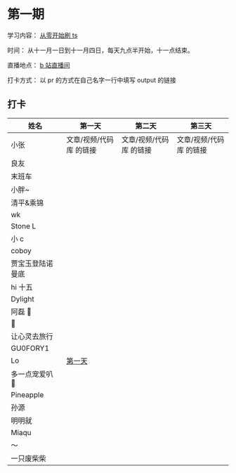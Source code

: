 # 第一期

学习内容： [从零开始刷 ts](https://www.typescriptlang.org/docs/handbook/intro.html)

时间： 从十一月一日到十一月四日，每天九点半开始，十一点结束。

直播地点： [b 站直播间](http://live.bilibili.com/21877310)

打卡方式： 以 pr 的方式在自己名字一行中填写 output 的链接

## 打卡

| 姓名             | 第一天                                                                              | 第二天                  | 第三天                  |
| ---------------- | ----------------------------------------------------------------------------------- | ----------------------- | ----------------------- |
| 小张             | 文章/视频/代码库 的链接                                                             | 文章/视频/代码库 的链接 | 文章/视频/代码库 的链接 |
| 良友             |                                                                                     |                         |                         |
| 末班车           |                                                                                     |                         |                         |
| 小胖~            |                                                                                     |                         |                         |
| 清平&乘锦        |                                                                                     |                         |                         |
| wk               |                                                                                     |                         |                         |
| Stone L          |                                                                                     |                         |                         |
| 小 c             |                                                                                     |                         |                         |
| coboy            |                                                                                     |                         |                         |
| 贾宝玉登陆诺曼底 |                                                                                     |                         |                         |
| hi 十五          |                                                                                     |                         |                         |
| Dylight          |                                                                                     |                         |                         |
| 阿磊 🤫          |                                                                                     |                         |                         |
| 🎃               |                                                                                     |                         |                         |
| 让心灵去旅行     |                                                                                     |                         |                         |
| GU0FORY1         |                                                                                     |                         |                         |
| Lo               | [第一天](https://github.com/LoTwT/ts-study-in-four-days/blob/master/day01/day01.md) |                         |                         |
| 多一点宠爱叭 🤗  |                                                                                     |                         |                         |
| Pineapple        |                                                                                     |                         |                         |
| 孙源             |                                                                                     |                         |                         |
| 明明就           |                                                                                     |                         |                         |
| Miaqu            |                                                                                     |                         |                         |
| ～               |                                                                                     |                         |                         |
| 一只废柴柴       |                                                                                     |                         |                         |
